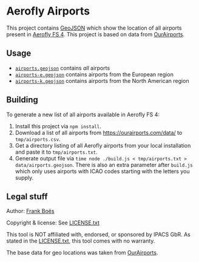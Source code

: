 # Aerofly Airports

This project contains [GeoJSON](https://geojson.org/) which show the location of all airports present in [Aerofly FS 4](https://www.aerofly.com/). This project is based on data from [OurAirports](https://ourairports.com/).

## Usage

* [`airports.geojson`](./data/airports.geojson) contains _all_ airports
* [`airports-e.geojson`](./data/airports-e.geojson) contains airports from the European region
* [`airports-k.geojson`](./data/airports-k.geojson) contains airports from the North American region

## Building

To generate a new list of all airports available in Aerofly FS 4:

1. Install this project via `npm install`.
1. Download a list of all airports from https://ourairports.com/data/ to `tmp/airports.csv`.
2. Get a directory listing of all Aerofly airports from your local installation and paste it to `tmp/airports.txt`.
3. Generate output file via `time node ./build.js < tmp/airports.txt > data/airports.geojson`. There is also an extra parameter after `build.js` which only uses airports with ICAO codes starting with the letters you supply.

## Legal stuff

Author: [Frank Boës](https://3960.org)

Copyright & license: See [LICENSE.txt](LICENSE.txt)

This tool is NOT affiliated with, endorsed, or sponsored by IPACS GbR. As stated in the [LICENSE.txt](LICENSE.txt), this tool comes with no warranty.

The base data for geo locations was taken from [OurAirports](https://ourairports.com/).